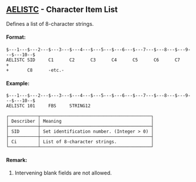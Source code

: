 ## [AELISTC](https://help.hexagonmi.com/bundle/MSC_Nastran_2022.4/page/Nastran_Combined_Book/qrg/bulkab/TOC.AELISTC.xhtml) - Character Item List

Defines a list of 8-character strings.

#### Format:

```nastran
$---1---$---2---$---3---$---4---$---5---$---6---$---7---$---8---$---9---$---10--$
AELISTC SID     C1      C2      C3      C4      C5      C6      C7      +       
+       C8      -etc.-                                                          
```

#### Example:

```nastran
$---1---$---2---$---3---$---4---$---5---$---6---$---7---$---8---$---9---$---10--$
AELISTC 101     FBS     STRING12                                                
```

```text
┌───────────┬──────────────────────────────────────────┐
│ Describer │ Meaning                                  │
├───────────┼──────────────────────────────────────────┤
│ SID       │ Set identification number. (Integer > 0) │
├───────────┼──────────────────────────────────────────┤
│ Ci        │ List of 8-character strings.             │
└───────────┴──────────────────────────────────────────┘
```

#### Remark:

1. Intervening blank fields are not allowed.
